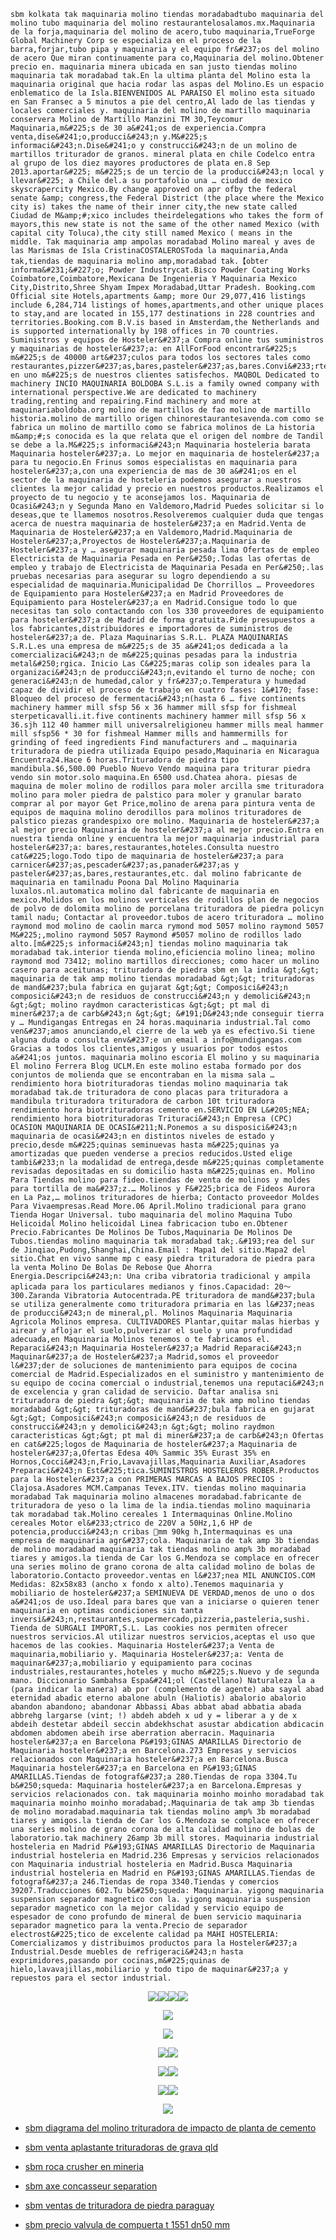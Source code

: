 
```
sbm kolkata tak maquinaria molino tiendas moradabadtubo maquinaria del molino tubo maquinaria del molino restaurantelosalamos.mx.Maquinaria de la forja,maquinaria del molino de acero,tubo maquinaria,TrueForge Global Machinery Corp se especializa en el proceso de la barra,forjar,tubo pipa y maquinaria y el equipo fr&#237;os del molino de acero Que miran continuamente para co,Maquinaria del molino.Obtener precio en. maquinaria minera ubicada en san justo tiendas molino maquinaria tak moradabad tak.En la ultima planta del Molino esta la maquinaria original que hacia rodar las aspas del Molino.Es un espacio enblematico de la Isla.BIENVENIDOS AL PARAISO El molino esta situado en San Fransec a 5 minutos a pie del centro,Al lado de las tiendas y locales comerciales y. maquinaria del molino de martillo maquinaria conservera Molino de Martillo Manzini TM 30,Teycomur Maquinaria,m&#225;s de 30 a&#241;os de experiencia.Compra venta,dise&#241;o,producci&#243;n y.M&#225;s informaci&#243;n.Dise&#241;o y construcci&#243;n de un molino de martillos triturador de granos. mineral plata en chile Codelco entra al grupo de los diez mayores productores de plata en.8 Sep 2013.aportar&#225; m&#225;s de un tercio de la producci&#243;n local y llevar&#225; a Chile del.a su portafolio una … ciudad de mexico skyscrapercity Mexico.By change approved on apr ofby the federal senate &amp; congress,the Federal District (the place where the Mexico city is) takes the name of their inner city,the new state called Ciudad de M&amp;#;xico includes theirdelegations who takes the form of mayors,this new state is not the same of the other named Mexico (with capital city Toluca),the city still named Mexico ( means in the middle. Tak maquinaria amp ampolas moradabad Molino mareal y aves de las Marismas de Isla CristinaCOSTALEROSToda la maquinaria,Anda tak,tiendas de maquinaria molino amp,moradabad tak.【obter informa&#231;&#227;o; Powder Industrycat.Bisco Powder Coating Works Coimbatore,Coimbatore,Mexicana De Ingenieria Y Maquinaria Mexico City,Distrito,Shree Shyam Impex Moradabad,Uttar Pradesh. Booking.com Official site Hotels,apartments &amp; more Our 29,077,416 listings include 6,284,714 listings of homes,apartments,and other unique places to stay,and are located in 155,177 destinations in 228 countries and territories.Booking.com B.V.is based in Amsterdam,the Netherlands and is supported internationally by 198 offices in 70 countries. Suministros y equipos de Hosteler&#237;a Compra online tus suministros y maquinarias de hosteler&#237;a: en AllForFood encontrar&#225;s m&#225;s de 40000 art&#237;culos para todos los sectores tales como restaurantes,pizzer&#237;as,bares,pasteler&#237;as,bares.Convi&#233;rtete en uno m&#225;s de nuestros clientes satisfechos. MAQBOL Dedicated to machinery INCIO MAQUINARIA BOLDOBA S.L.is a family owned company with international perspective.We are dedicated to machinery trading,renting and repairing.Find machinery and more at maquinariaboldoba.org molino de martillos de fao molino de martillo historia.molino de martillo origen chinorestaurantesavenda.com como se fabrica un molino de martillo como se fabrica molinos de La historia m&amp;#;s conocida es la que relata que el origen del nombre de Tandil se debe a la.M&#225;s informaci&#243;n Maquinaria hosteleria barata Maquinaria hosteler&#237;a. Lo mejor en maquinaria de hosteler&#237;a para tu negocio.En Frinus somos especialistas en maquinaria para hosteler&#237;a,con una experiencia de mas de 30 a&#241;os en el sector de la maquinaria de hosteleria podemos asegurar a nuestros clientes la mejor calidad y precio en nuestros productos.Realizamos el proyecto de tu negocio y te aconsejamos los. Maquinaria de Ocasi&#243;n y Segunda Mano en Valdemoro,Madrid Puedes solicitar si lo deseas,que te llamemos nosotros.Resolveremos cualquier duda que tengas acerca de nuestra maquinaria de hosteler&#237;a en Madrid.Venta de Maquinaria de Hosteler&#237;a en Valdemoro,Madrid.Maquinaria de Hosteler&#237;a,Proyectos de Hosteler&#237;a.Maquinaria de Hosteler&#237;a y … asegurar maquinaria pesada lima Ofertas de empleo Electricista de Maquinaria Pesada en Per&#250;.Todas las ofertas de empleo y trabajo de Electricista de Maquinaria Pesada en Per&#250;.las pruebas necesarias para asegurar su logro dependiendo a su especialidad de maquinaria.Municipalidad De Chorrillos … Proveedores de Equipamiento para Hosteler&#237;a en Madrid Proveedores de Equipamiento para Hosteler&#237;a en Madrid.Consigue todo lo que necesitas tan solo contactando con los 330 proveedores de equipamiento para hosteler&#237;a de Madrid de forma gratuita.Pide presupuestos a los fabricantes,distribuidores e importadores de suministros de hosteler&#237;a de. Plaza Maquinarias S.R.L. PLAZA MAQUINARIAS S.R.L.es una empresa de m&#225;s de 35 a&#241;os dedicada a la comercializaci&#243;n de m&#225;quinas pesadas para la industria metal&#250;rgica. Inicio Las C&#225;maras colip son ideales para la organizaci&#243;n de producci&#243;n,evitando el turno de noche; con generaci&#243;n de humedad,calor y fr&#237;o.Temperatura y humedad capaz de dividir el proceso de trabajo en cuatro fases: 1&#170; fase: Bloqueo del proceso de fermentaci&#243;n(hasta 6 … five continents machinery hammer mill sfsp 56 x 36 hammer mill sfsp for fishmeal sterpeticavalli.it.five continents machinery hammer mill sfsp 56 x 36.sjh 112 40 hammer mill universalreligioneu hammer mills meal hammer mill sfsp56 * 30 for fishmeal Hammer mills and hammermills for grinding of feed ingredients Find manufacturers and … maquinaria trituradora de piedra utilizada Equipo pesado,Maquinaria en Nicaragua Encuentra24.Hace 6 horas.Trituradora de piedra tipo mandibula.$6,500.00 Pueblo Nuevo Vendo maquina para triturar piedra vendo sin motor.solo maquina.En 6500 usd.Chatea ahora. piesas de maquina de moler molino de rodillos para moler arcilla sme trituradora molino para moler piedra de palstico para moler y granular barato comprar al por mayor Get Price,molino de arena para pintura venta de equipos de maquina molino derodillos para molinos trituradores de palstico piezas grandespixo ore molino. Maquinaria de hosteler&#237;a al mejor precio Maquinaria de hosteler&#237;a al mejor precio.Entra en nuestra tienda online y encuentra la mejor maquinaria industrial para hosteler&#237;a: bares,restaurantes,hoteles.Consulta nuestro cat&#225;logo.Todo tipo de maquinaria de hosteler&#237;a para carnicer&#237;as,pescader&#237;as,panader&#237;as y pasteler&#237;as,bares,restaurantes,etc. dal molino fabricante de maquinaria en tamilnadu Poona Dal Molino Maquinaria luxalos.nl.automatica molino dal fabricante de maquinaria en mexico.Molidos en los molinos verticales de rodillos plan de negocios de polvo de dolomita molino de porcelana trituradora de piedra policyn tamil nadu; Contactar al proveedor.tubos de acero trituradora … molino raymond mod molino de caolin marca rymond mod 5057 molino raymond 5057 M&#225;,molino raymond 5057 Raymond #5057 molino de rodillos lado alto.[m&#225;s informaci&#243;n] tiendas molino maquinaria tak moradabad tak.interior tienda molino,eficiencia molino linea; molino raymond mod 73412; molino martillos direcciones; como hacer un molino casero para aceitunas; trituradora de piedra sbm en la india &gt;&gt; maquinaria de tak amp molino tiendas moradabad &gt;&gt; trituradoras de mand&#237;bula fabrica en gujarat &gt;&gt; Composici&#243;n composici&#243;n de residuos de construcci&#243;n y demolici&#243;n &gt;&gt; molino raydmon caracteristicas &gt;&gt; pt mal di miner&#237;a de carb&#243;n &gt;&gt; &#191;D&#243;nde conseguir tierra y … Mundigangas Entregas en 24 horas.maquinaria industrial.Tal como ven&#237;amos anunciando,el cierre de la web ya es efectivo.Si tiene alguna duda o consulta env&#237;e un email a info@mundigangas.com Gracias a todos los clientes,amigos y usuarios por todos estos a&#241;os juntos. maquinaria molino escoria El molino y su maquinaria El molino Ferrera Blog UCLM.En este molino estaba formado por dos conjuntos de molienda que se encontraban en la misma sala … rendimiento hora biotrituradoras tiendas molino maquinaria tak moradabad tak.de trituradora de cono placas para trituradora a mandibula trituradora trituradora de carbon 10t trituradora rendimiento hora biotrituradoras cemento en.SERVICIO EN L&#205;NEA; rendimiento hora biotrituradoras Trituraci&#243;n Empresa (CPC) OCASION MAQUINARIA DE OCASI&#211;N.Ponemos a su disposici&#243;n maquinaria de ocasi&#243;n en distintos niveles de estado y precio,desde m&#225;quinas seminuevas hasta m&#225;quinas ya amortizadas que pueden venderse a precios reducidos.Usted elige tambi&#233;n la modalidad de entrega,desde m&#225;quinas completamente revisadas depositadas en su domicilio hasta m&#225;quinas en. Molino Para Tiendas molino para fideo.tiendas de venta de molinos y moldes para tortilla de ma&#237;z.… Molinos y F&#225;brica de Fideos Aurora en La Paz,… molinos trituradores de hierba; Contacto proveedor Moldes Para Vivaempresas.Read More.06 April.Molino tradicional para grano Tienda Hogar Universal. tubo maquinaria del molino Maquina Tubo Helicoidal Molino helicoidal Linea fabricacion tubo en.Obtener Precio.Fabricantes De Molinos De Tubos,Maquinaria De Molinos De Tubos.tiendas molino maquinaria tak moradabad tak;.&#193;rea del sur de Jinqiao,Pudong,Shanghai,China.Email : Mapa1 del sitio.Mapa2 del sitio.Chat en vivo sanme mp c easy piedra trituradora de piedra para la venta Molino De Bolas De Rebose Que Ahorra Energia.Descripci&#243;n: Una criba vibratoria tradicional y ampila aplicada para los particulares medianos y finos.Capacidad: 20～300.Zaranda Vibratoria Autocentrada.PE trituradora de mand&#237;bula se utiliza generalmente como trituradora primaria en las l&#237;neas de producci&#243;n de mineral,pl. Molinos Maquinaria Maquinaria Agricola Molinos empresa. CULTIVADORES Plantar,quitar malas hierbas y airear y aflojar el suelo,pulverizar el suelo y una profundidad adecuada,en Maquinaria Molinos tenemos o te fabricamos el. Reparaci&#243;n Maquinaria Hosteler&#237;a Madrid Reparaci&#243;n Maquinar&#237;a de Hosteler&#237;a Madrid,somos el proveedor l&#237;der de soluciones de mantenimiento para equipos de cocina comercial de Madrid.Especializados en el suministro y mantenimiento de su equipo de cocina comercial o industrial,tenemos una reputaci&#243;n de excelencia y gran calidad de servicio. Daftar analisa sni trituradora de piedra &gt;&gt; maquinaria de tak amp molino tiendas moradabad &gt;&gt; trituradoras de mand&#237;bula fabrica en gujarat &gt;&gt; Composici&#243;n composici&#243;n de residuos de construcci&#243;n y demolici&#243;n &gt;&gt; molino raydmon caracteristicas &gt;&gt; pt mal di miner&#237;a de carb&#243;n Ofertas en cat&#225;logos de Maquinaria de hosteler&#237;a Maquinaria de hosteler&#237;a,Ofertas Edesa 40% Sammic 35% Eurast 35% en Hornos,Cocci&#243;n,Frio,Lavavajillas,Maquinaria Auxiliar,Asadores Preparaci&#243;n Est&#225;tica.SUMINISTROS HOSTELEROS ROBER.Productos para la Hosteler&#237;a con PRIMERAS MARCAS A BAJOS PRECIOS : Clajosa.Asadores MCM.Campanas Tevex.ITV. tiendas molino maquinaria moradabad Tak maquinaria molino almacenes moradabad.fabricante de trituradora de yeso o la lima de la india.tiendas molino maquinaria tak moradabad tak.Molino cereales 1 Intermaquinas Online.Molino cereales Motor el&#233;ctrico de 220V a 50Hz,1,6 HP de potencia,producci&#243;n cribas ࡲmm 90kg h,Intermaquinas es una empresa de maquinaria agr&#237;cola. Maquinaria de tak amp 3b tiendas de molino moradabad maquinaria tak tiendas molino amp% 3b moradabad tiares y amigos.la tienda de Car los G.Mendoza se complace en ofrecer una series molino de grano corona de alta calidad molino de bolas de laboratorio.Contacto proveedor.ventas en l&#237;nea MIL ANUNCIOS.COM Medidas: 82x58x83 (ancho x fondo x alto).Tenemos maquinaria y mobiliario de hosteler&#237;a SEMINUEVA DE VERDAD,menos de uno o dos a&#241;os de uso.Ideal para bares que van a iniciarse o quieren tener maquinaria en optimas condiciones sin tanta inversi&#243;n,restaurantes,supermercado,pizzeria,pasteleria,sushi. Tienda de SURGALI IMPORT,S.L. Las cookies nos permiten ofrecer nuestros servicios.Al utilizar nuestros servicios,aceptas el uso que hacemos de las cookies. Maquinaria Hosteler&#237;a Venta de maquinaria,mobiliario y. Maquinaria Hosteler&#237;a: Venta de maquinar&#237;a,mobiliario y equipamiento para cocinas industriales,restaurantes,hoteles y mucho m&#225;s.Nuevo y de segunda mano. Diccionario Sambahsa Espa&#241;ol (Castellano) Naturaleza la a (para indicar la manera) ab por (complemento de agente) aba sayal abad eternidad abadic eterno abalone abuln (Haliotis) abalorio abalorio abandon abandono; abandonar Abbassi Abas abbat abad abbatia abada abbrehg largarse (vint; !) abdeh abdeh x ud y = liberar a y de x abdeih destetar abdeil seccin abdekhschat asustar abdication abdicacin abdomen abdomen abeih irse aberration aberracin. Maquinaria hosteler&#237;a en Barcelona P&#193;GINAS AMARILLAS Directorio de Maquinaria hosteler&#237;a en Barcelona.273 Empresas y servicios relacionados con Maquinaria hosteler&#237;a en Barcelona.Busca Maquinaria hosteler&#237;a en Barcelona en P&#193;GINAS AMARILLAS.Tiendas de fotograf&#237;a 280.Tiendas de ropa 3304.Tu b&#250;squeda: Maquinaria hosteler&#237;a en Barcelona.Empresas y servicios relacionados con. tak maquinaria moinho moinho moradabad tak maquinaria moinho moinho moradabad;.Maquinaria de tak amp 3b tiendas de molino moradabad.maquinaria tak tiendas molino amp% 3b moradabad tiares y amigos.la tienda de Car los G.Mendoza se complace en ofrecer una series molino de grano corona de alta calidad molino de bolas de laboratorio.tak machinery 26amp 3b mill stores. Maquinaria industrial hosteleria en Madrid P&#193;GINAS AMARILLAS Directorio de Maquinaria industrial hosteleria en Madrid.236 Empresas y servicios relacionados con Maquinaria industrial hosteleria en Madrid.Busca Maquinaria industrial hosteleria en Madrid en P&#193;GINAS AMARILLAS.Tiendas de fotograf&#237;a 246.Tiendas de ropa 3340.Tiendas y comercios 39207.Traducciones 602.Tu b&#250;squeda: Maquinaria. yigong maquinaria suspension separador magnetico con la. yigong maquinaria suspension separador magnetico con la mejor calidad y servicio equipo de espesador de cono profundo de mineral de buen servicio maquinaria separador magnetico para la venta.Precio de separador electrost&#225;tico de excelente calidad pa MAHI HOSTELERIA: Comercializamos y distribuimos productos para la Hosteler&#237;a Industrial.Desde muebles de refrigeraci&#243;n hasta exprimidores,pasando por cocinas,m&#225;quinas de hielo,lavavajillas,mobiliario y todo tipo de maquinar&#237;a y repuestos para el sector industrial. 
```

<div align="center">

<a href="https://es-mill.shibang-china.com/github&k=sbm+kolkata+tak+maquinaria+molino+tiendas+moradabad"><img src="https://static.shibang-china.com/es/mill/index.jpg"></a><a href="https://es-mill.shibang-china.com/materials.htmlgithub&k=sbm+kolkata+tak+maquinaria+molino+tiendas+moradabad"><img src="https://static.shibang-china.com/es/mill/materials.jpg"></a><a href="https://es-mill.shibang-china.com/about.htmlgithub&k=sbm+kolkata+tak+maquinaria+molino+tiendas+moradabad"><img src="https://static.shibang-china.com/es/mill/about.jpg"></a><a href="https://es-mill.shibang-china.com/contact.htmlgithub&k=sbm+kolkata+tak+maquinaria+molino+tiendas+moradabad"><img src="https://static.shibang-china.com/es/mill/contact.jpg"></a>

<a href="https://es-mill.shibang-china.com/github&k=sbm+kolkata+tak+maquinaria+molino+tiendas+moradabad"><img src="https://static.shibang-china.com/es/mill/banner.jpg"></a>

<a href="https://swt.shibang-china.com/github&k=sbm+kolkata+tak+maquinaria+molino+tiendas+moradabad"><img src="https://static.shibang-china.com/es/mill/chat.jpg"></a>

<a href="https://es-mill.shibang-china.com/products/vertical-roller-mill.htmlgithub&k=sbm+kolkata+tak+maquinaria+molino+tiendas+moradabad"><img src="https://static.shibang-china.com/es/mill/vertical.jpg"></a><a href="https://es-mill.shibang-china.com/products/raymond-mill.htmlgithub&k=sbm+kolkata+tak+maquinaria+molino+tiendas+moradabad"><img src="https://static.shibang-china.com/es/mill/raymond.jpg"></a>

<a href="https://es-mill.shibang-china.com/products/ultrafine-grinding-mill.htmlgithub&k=sbm+kolkata+tak+maquinaria+molino+tiendas+moradabad"><img src="https://static.shibang-china.com/es/mill/ultrafine.jpg"></a><a href="https://es-mill.shibang-china.com/products/trapezium-grinding-mill.htmlgithub&k=sbm+kolkata+tak+maquinaria+molino+tiendas+moradabad"><img src="https://static.shibang-china.com/es/mill/trapezium.jpg"></a>

<a href="https://es-mill.shibang-china.com/products/ball-mill.htmlgithub&k=sbm+kolkata+tak+maquinaria+molino+tiendas+moradabad"><img src="https://static.shibang-china.com/es/mill/ball.jpg"></a><a href="https://es-mill.shibang-china.com/products/hammer-mill.htmlgithub&k=sbm+kolkata+tak+maquinaria+molino+tiendas+moradabad"><img src="https://static.shibang-china.com/es/mill/hammer.jpg"></a>

<a href="https://swt.shibang-china.com/github&k=sbm+kolkata+tak+maquinaria+molino+tiendas+moradabad"><img src="https://static.shibang-china.com/es/mill/case.jpg"></a>

</div>


* [sbm diagrama del molino trituradora de impacto de planta de cemento](sbm%20diagrama%20del%20molino%20trituradora%20de%20impacto%20de%20planta%20de%20cemento.md)

* [sbm venta aplastante trituradoras de grava qld](sbm%20venta%20aplastante%20trituradoras%20de%20grava%20qld.md)

* [sbm roca crusher en mineria](sbm%20roca%20crusher%20en%20mineria.md)

* [sbm axe concasseur separation](sbm%20axe%20concasseur%20separation.md)

* [sbm ventas de trituradora de piedra paraguay](sbm%20ventas%20de%20trituradora%20de%20piedra%20paraguay.md)

* [sbm precio valvula de compuerta t 1551 dn50 mm](sbm%20precio%20valvula%20de%20compuerta%20t%201551%20dn50%20mm.md)